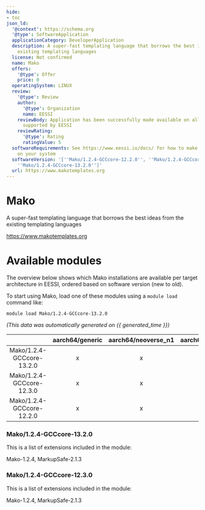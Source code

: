 ```yaml
---
hide:
- toc
json_ld:
  '@context': https://schema.org
  '@type': SoftwareApplication
  applicationCategory: DeveloperApplication
  description: A super-fast templating language that borrows the best ideas from the
    existing templating languages
  license: Not confirmed
  name: Mako
  offers:
    '@type': Offer
    price: 0
  operatingSystem: LINUX
  review:
    '@type': Review
    author:
      '@type': Organization
      name: EESSI
    reviewBody: Application has been successfully made available on all architectures
      supported by EESSI
    reviewRating:
      '@type': Rating
      ratingValue: 5
  softwareRequirements: See https://www.eessi.io/docs/ for how to make EESSI available
    on your system
  softwareVersion: '[''Mako/1.2.4-GCCcore-12.2.0'', ''Mako/1.2.4-GCCcore-12.3.0'',
    ''Mako/1.2.4-GCCcore-13.2.0'']'
  url: https://www.makotemplates.org
---
```


Mako
====


A super-fast templating language that borrows the best ideas from the existing templating languages

https://www.makotemplates.org
# Available modules


The overview below shows which Mako installations are available per target architecture in EESSI, ordered based on software version (new to old).

To start using Mako, load one of these modules using a `module load` command like:

```shell
module load Mako/1.2.4-GCCcore-13.2.0
```

*(This data was automatically generated on {{ generated_time }})*  

| |aarch64/generic|aarch64/neoverse_n1|aarch64/neoverse_v1|x86_64/generic|x86_64/amd/zen2|x86_64/amd/zen3|x86_64/amd/zen4|x86_64/intel/haswell|x86_64/intel/skylake_avx512|
| :---: | :---: | :---: | :---: | :---: | :---: | :---: | :---: | :---: | :---: |
|Mako/1.2.4-GCCcore-13.2.0|x|x|x|x|x|x|x|x|x|
|Mako/1.2.4-GCCcore-12.3.0|x|x|x|x|x|x|x|x|x|
|Mako/1.2.4-GCCcore-12.2.0|x|x|x|x|x|x|x|x|x|


### Mako/1.2.4-GCCcore-13.2.0

This is a list of extensions included in the module:

Mako-1.2.4, MarkupSafe-2.1.3

### Mako/1.2.4-GCCcore-12.3.0

This is a list of extensions included in the module:

Mako-1.2.4, MarkupSafe-2.1.3